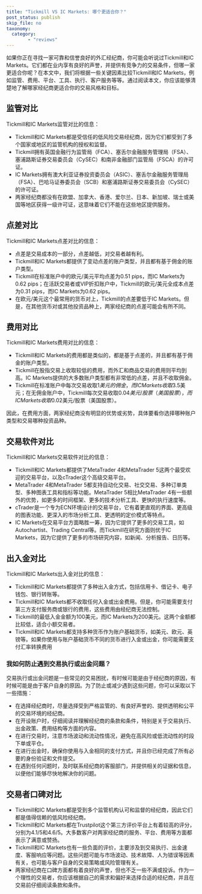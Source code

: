 ```yaml
---
title: "Tickmill VS IC Markets: 哪个更适合你？"
post_status: publish
skip_file: no
taxonomy:
  category:
        - "reviews"
---
```


如果你正在寻找一家可靠和信誉良好的外汇经纪商，你可能会听说过Tickmill和IC Markets。它们都在业内享有良好的声誉，并提供有竞争力的交易条件，但哪一家更适合你呢？在本文中，我们将根据一些关键因素比较Tickmill和IC Markets，例如监管、费用、平台、工具、执行、客户服务等等。通过阅读本文，你应该能够清楚地了解哪家经纪商更适合你的交易风格和目标。

## 监管对比

Tickmill和IC Markets监管对比的信息：

- Tickmill和IC Markets都是受信任的低风险交易经纪商，因为它们都受到了多个国家或地区的监管机构的授权和监督。
- Tickmill拥有英国金融行为监管局（FCA）、塞舌尔金融服务管理局（FSA）、塞浦路斯证券交易委员会（CySEC）和南非金融部门监管局（FSCA）的许可证。
- IC Markets拥有澳大利亚证券投资委员会（ASIC）、塞舌尔金融服务管理局（FSA）、巴哈马证券委员会（SCB）和塞浦路斯证券交易委员会（CySEC）的许可证。
- 两家经纪商都没有在欧盟、加拿大、香港、爱尔兰、日本、新加坡、瑞士或美国等地区获得一级许可证，这意味着它们不能在这些地区提供服务。

## 点差对比

Tickmill和IC Markets点差对比的信息：

- 点差是交易成本的一部分，点差越低，对交易者越有利。
- Tickmill和IC Markets都提供了变动点差的账户类型，并且都有基于佣金的账户类型。
- Tickmill在标准账户中的欧元/美元平均点差为0.51 pips，而IC Markets为0.62 pips；在活跃交易者或VIP折扣账户中，Tickmill的欧元/美元全成本点差为0.31 pips，而IC Markets为0.62 pips。
- 在欧元/美元这个最常用的货币对上，Tickmill的点差要低于IC Markets。但是，在其他货币对或其他投资品种上，两家经纪商的点差可能会有所不同。

## 费用对比

Tickmill和IC Markets费用对比的信息：

- Tickmill和IC Markets的费用都是类似的，都是基于点差的，并且都有基于佣金的账户类型。
- Tickmill在股指交易上收取较低的费用，而外汇和商品交易的费用则平均到高。IC Markets提供的大多数账户类型都有非常低的点差，并且不收取佣金。
- Tickmill在标准账户中每次交易收取$1美元的佣金，而IC Markets收取$3.5美元；在无佣金账户中，Tickmill每次交易收取$0.04美元/股票（美国股票），而IC Markets收取$0.02美元/股票（美国股票）。

因此，在费用方面，两家经纪商没有明显的优势或劣势，具体要看你选择哪种账户类型和交易哪种投资品种。

## 交易软件对比

Tickmill和IC Markets交易软件对比的信息：

- Tickmill和IC Markets都提供了MetaTrader 4和MetaTrader 5这两个最受欢迎的交易平台，以及cTrader这个高级交易平台。
- MetaTrader 4和MetaTrader 5都支持自动化交易、社交交易、多种订单类型、多种图表工具和指标等功能。MetaTrader 5相比MetaTrader 4有一些额外的优势，如更多的时间框架、更多的技术分析工具、更快的执行速度等。
- cTrader是一个专为ECN环境设计的交易平台，它有着更直观的界面、更高级的图表功能、更深入的市场分析工具、更透明的定价模式等特点。
- IC Markets在交易平台方面略胜一筹，因为它提供了更多的交易工具，如Autochartist、Trading Central等。而Tickmill在研究方面则优于IC Markets，因为它提供了更多的市场研究内容，如新闻、分析报告、日历等。

## 出入金对比

Tickmill和IC Markets出入金对比的信息：

- Tickmill和IC Markets都提供了多种出入金方式，包括信用卡、借记卡、电子钱包、银行转账等。
- Tickmill和IC Markets都不收取任何入金或出金费用。但是，你可能需要支付第三方支付服务商或银行的费用，这些费用由经纪商无法控制。
- Tickmill的最低入金金额为100美元，而IC Markets为200美元。这两个金额都比较低，适合小额交易者。
- Tickmill和IC Markets都支持多种货币作为账户基础货币，如美元、欧元、英镑等。如果你使用与账户基础货币不同的货币进行入金或出金，你可能需要支付汇率转换费用

### 我如何防止遇到交易执行或出金问题？

交易执行或出金问题是一些常见的交易困扰，有时候可能是由于经纪商的原因，有时候可能是由于客户自身的原因。为了防止或减少遇到这些问题，你可以采取以下一些措施：

- 在选择经纪商时，尽量选择受到严格监管的、有良好声誉的、提供透明和公平的交易环境的经纪商。
- 在开设账户时，仔细阅读并理解经纪商的条款和条件，特别是关于交易执行、出金政策、费用结构等方面的内容。
- 在进行交易时，注意市场波动和流动性情况，避免在高风险或低流动性的时段下单或平仓。
- 在进行出金时，确保你使用与入金相同的支付方式，并且你已经完成了所有必要的身份验证和文件提交。
- 在遇到任何问题时，及时联系经纪商的客服部门，并提供相关的证据和信息，以便他们能够尽快地解决你的问题。

## 交易者口碑对比

- Tickmill和IC Markets都是受到多个监管机构认可和监督的经纪商，因此它们都是值得信赖的低风险经纪商。
- Tickmill和IC Markets都在Trustpilot这个第三方评价平台上有着较高的评分，分别为4.1/5和4.6/5。大多数客户对两家经纪商的服务、平台、费用等方面都表示了满意或赞扬。
- Tickmill和IC Markets也有一些负面的评价，主要涉及到交易执行、出金速度、客服响应等问题。这些问题可能与市场波动、技术故障、人为错误等因素有关，也可能与客户自身的交易策略或风险管理有关。
- 两家经纪商在口碑方面都有着良好的声誉，但也不乏一些不满或投诉。作为一个理性的交易者，你应该根据自己的需求和偏好来选择合适的经纪商，并且在交易前仔细阅读条款和条件。
